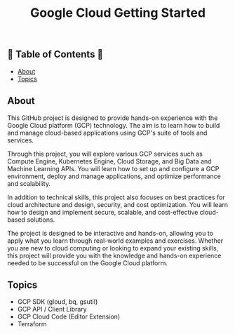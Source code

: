 <h1 align="center">Google Cloud Getting Started</h1> <br>
<h2> 🚀 Table of Contents 🚀 </h2>

- [About](#about)
- [Topics](#topics)

## About
This GitHub project is designed to provide hands-on experience with the Google Cloud platform (GCP) technology. The aim is to learn how to build and manage cloud-based applications using GCP's suite of tools and services.

Through this project, you will explore various GCP services such as Compute Engine, Kubernetes Engine, Cloud Storage, and Big Data and Machine Learning APIs. You will learn how to set up and configure a GCP environment, deploy and manage applications, and optimize performance and scalability.

In addition to technical skills, this project also focuses on best practices for cloud architecture and design, security, and cost optimization. You will learn how to design and implement secure, scalable, and cost-effective cloud-based solutions.

The project is designed to be interactive and hands-on, allowing you to apply what you learn through real-world examples and exercises. Whether you are new to cloud computing or looking to expand your existing skills, this project will provide you with the knowledge and hands-on experience needed to be successful on the Google Cloud platform.


## Topics
- GCP SDK (gloud, bq, gsutil)
- GCP API / Client Library
- GCP Cloud Code (Editor Extension)
- Terraform
